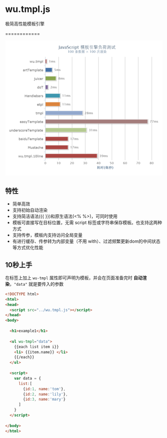 # wu.tmpl.js
极简高性能模板引擎

============

![性能测试](test/test.png)  
<!--[性能测试](https://wusfen.github.io/wu.tmpl.js/test/template_test.html)-->


## 特性
  * 简单高效
  * 支持初始自动渲染
  * 支持简洁语法({{ }})和原生语法(<% %>)，可同时使用
  * 模板可直接写在目标位置，无需 script 标签或字符串保存模板。也支持这两种方式
  * 支持传参，模板内支持访问全局变量
  * 有进行缓存、传参转为内部变量（不用 with）、过滤频繁更新dom的中间状态等方式优化性能


## 10秒上手

在标签上加上 `wu-tmpl` 属性即可声明为模板，并会在页面准备完时 **自动渲染**，`"data"` 就是要传入的参数


```html
<!DOCTYPE html>
<html>
<head>
  <script src="../wu.tmpl.js"></script>
</head>
<body>

  <h1>example1</h1>

  <ul wu-tmpl="data">
    {{each list item i}}
    <li> {{item.name}} </li>
    {{/each}}
  </ul>

  <script>
    var data = {
      list:[
        {id:1, name:'tom'},
        {id:2, name:'lily'},
        {id:3, name:'mary'}
      ]
    }
  </script>

</body>
</html>
```
